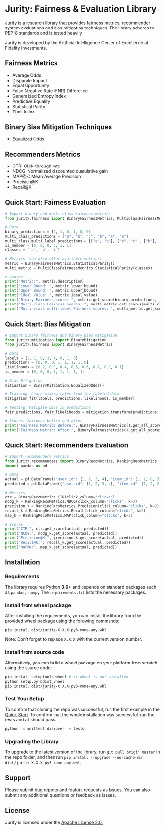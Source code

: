 # Jurity: Fairness & Evaluation Library

Jurity is a research library that provides fairness metrics, recommender system evaluations and bias mitigation techniques. The library adheres to PEP-8 standards and is tested heavily. 

Jurity is developed by the Artificial Intelligence Center of Excellence at Fidelity Investments.

## Fairness Metrics
* Average Odds
* Disparate Impact
* Equal Opportunity
* False Negative Rate (FNR) Difference
* Generalized Entropy Index
* Predictive Equality
* Statistical Parity
* Theil Index

## Binary Bias Mitigation Techniques
* Equalized Odds

## Recommenders Metrics
* CTR: Click-through rate 
* NDCG: Normalized discounted cumulative gain
* MAP@K: Mean Average Precision
* Precision@K
* Recall@K

## Quick Start: Fairness Evaluation

```python
# Import binary and multi-class fairness metrics
from jurity.fairness import BinaryFairnessMetrics, MultiClassFairnessMetrics

# Data
binary_predictions = [1, 1, 0, 1, 0, 0]
multi_class_predictions = ["a", "b", "c", "b", "a", "a"]
multi_class_multi_label_predictions = [["a", "b"], ["b", "c"], ["b"], ["a", "b"], ["c", "a"], ["c"]]
is_member = [0, 0, 0, 1, 1, 1]
classes = ["a", "b", "c"]

# Metrics (see also other available metrics)
metric = BinaryFairnessMetrics.StatisticalParity()
multi_metric = MultiClassFairnessMetrics.StatisticalParity(classes)

# Scores
print("Metric:", metric.description)
print("Lower Bound: ", metric.lower_bound)
print("Upper Bound: ", metric.upper_bound)
print("Ideal Value: ", metric.ideal_value)
print("Binary Fairness score: ", metric.get_score(binary_predictions, is_member))
print("Multi-class Fairness scores: ", multi_metric.get_scores(multi_class_predictions, is_member))
print("Multi-class multi-label Fairness scores: ", multi_metric.get_scores(multi_class_multi_label_predictions, is_member))
```

## Quick Start: Bias Mitigation

```python
# Import binary fairness and binary bias mitigation
from jurity.mitigation import BinaryMitigation
from jurity.fairness import BinaryFairnessMetrics

# Data
labels = [1, 1, 0, 1, 0, 0, 1, 0]
predictions = [0, 0, 0, 1, 1, 1, 1, 0]
likelihoods = [0.2, 0.3, 0.4, 0.5, 0.6, 0.7, 0.8, 0.1]
is_member = [0, 0, 0, 0, 1, 1, 1, 1]

# Bias Mitigation
mitigation = BinaryMitigation.EqualizedOdds()

# Training: Learn mixing rates from the labeled data
mitigation.fit(labels, predictions, likelihoods, is_member)

# Testing: Mitigate bias in predictions
fair_predictions, fair_likelihoods = mitigation.transform(predictions, likelihoods, is_member)

# Scores: Fairness before and after
print("Fairness Metrics Before:", BinaryFairnessMetrics().get_all_scores(labels, predictions, is_member), '\n'+30*'-')
print("Fairness Metrics After:", BinaryFairnessMetrics().get_all_scores(labels, fair_predictions, is_member))
```

## Quick Start: Recommenders Evaluation

```python
# Import recommenders metrics
from jurity.recommenders import BinaryRecoMetrics, RankingRecoMetrics
import pandas as pd

# Data
actual = pd.DataFrame({"user_id": [1, 2, 3, 4], "item_id": [1, 2, 0, 3], "clicks": [0, 1, 0, 0]})
predicted = pd.DataFrame({"user_id": [1, 2, 3, 4], "item_id": [1, 2, 2, 3], "clicks": [0.8, 0.7, 0.8, 0.7]})

# Metrics
ctr = BinaryRecoMetrics.CTR(click_column="clicks")
ncdg_k = RankingRecoMetrics.NDCG(click_column="clicks", k=3)
precision_k = RankingRecoMetrics.Precision(click_column="clicks", k=2)
recall_k = RankingRecoMetrics.Recall(click_column="clicks", k=2)
map_k = RankingRecoMetrics.MAP(click_column="clicks", k=2)

# Scores
print("CTR:", ctr.get_score(actual, predicted))
print("NCDG:", ncdg_k.get_score(actual, predicted))
print("Precision@K:", precision_k.get_score(actual, predicted))
print("Recall@K:", recall_k.get_score(actual, predicted))
print("MAP@K:", map_k.get_score(actual, predicted))
```

## Installation

### Requirements

The library requires Python **3.6+** and depends on standard packages such as ```pandas, numpy``` 
The ``requirements.txt`` lists the necessary packages. 

### Install from wheel package

After installing the requirements, you can install the library from the provided wheel package using the following commands:

```bash
pip install dist/jurity-X.X.X-py3-none-any.whl
```
Note: Don't forget to replace ``X.X.X`` with the current version number.

### Install from source code

Alternatively, you can build a wheel package on your platform from scratch using the source code:

```bash
pip install setuptools wheel # if wheel is not installed
python setup.py bdist_wheel
pip install dist/jurity-X.X.X-py3-none-any.whl
```

### Test Your Setup
To confirm that cloning the repo was successful, run the first example in the [Quick Start](#quick-start). 
To confirm that the whole installation was successful, run the tests and all should pass. 

```bash
python -m unittest discover -v tests
```

### Upgrading the Library

To upgrade to the latest version of the library, run ``git pull origin master`` in the repo folder,
and then run ``pip install --upgrade --no-cache-dir dist/jurity-X.X.X-py3-none-any.whl``.

## Support
Please submit bug reports and feature requests as Issues. You can also submit any additional questions or feedback as issues.

## License
Jurity is licensed under the [Apache License 2.0.](https://github.com/fidelity/jurity/blob/master/LICENSE)
